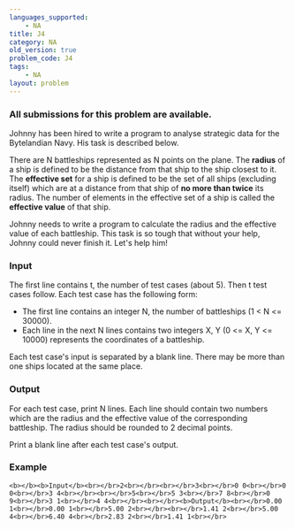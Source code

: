 ```yaml
---
languages_supported:
    - NA
title: J4
category: NA
old_version: true
problem_code: J4
tags:
    - NA
layout: problem
---
```

###  All submissions for this problem are available. 

Johnny has been hired to write a program to analyse strategic data for the Bytelandian Navy. His task is described below.

There are N battleships represented as N points on the plane. The **radius** of a ship is defined to be the distance from that ship to the ship closest to it. The **effective set** for a ship is defined to be the set of all ships (excluding itself) which are at a distance from that ship of **no more than twice** its radius. The number of elements in the effective set of a ship is called the **effective value** of that ship.

Johnny needs to write a program to calculate the radius and the effective value of each battleship. This task is so tough that without your help, Johnny could never finish it. Let's help him!

### Input

The first line contains t, the number of test cases (about 5). Then t test cases follow. Each test case has the following form:

- The first line contains an integer N, the number of battleships (1 < N <= 30000).
- Each line in the next N lines contains two integers X, Y (0 <= X, Y <= 10000) represents the coordinates of a battleship.

Each test case's input is separated by a blank line. There may be more than one ships located at the same place.

### Output

For each test case, print N lines. Each line should contain two numbers which are the radius and the effective value of the corresponding battleship. The radius should be rounded to 2 decimal points.

Print a blank line after each test case's output.

### Example

`<b></b><b>Input</b><br></br>2<br></br><br></br>3<br></br>0 0<br></br>0 0<br></br>3 4<br></br><br></br>5<br></br>5 3<br></br>7 8<br></br>0 9<br></br>3 1<br></br>4 4<br></br><br></br><b>Output</b><br></br>0.00 1<br></br>0.00 1<br></br>5.00 2<br></br><br></br>1.41 2<br></br>5.00 4<br></br>6.40 4<br></br>2.83 2<br></br>1.41 1<br></br>`